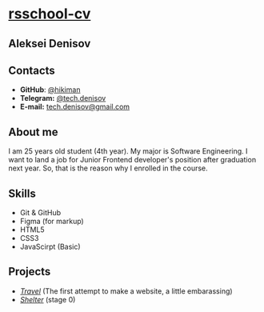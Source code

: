 # [rsschool-cv](https://hikiman.github.io/rsschool-cv/cv)

## Aleksei Denisov

## Contacts
* **GitHub**: [@hikiman](https://github.com/hikiman)
* **Telegram:** [@tech.denisov](https://t.me/tech_denisov)
* **E-mail:** <tech.denisov@gmail.com>

## About me
I am 25 years old student (4th year). My major is Software Engineering. I want to land a job for Junior Frontend developer's position after graduation next year. So, that is the reason why I enrolled in the course.

## Skills
* Git & GitHub
* Figma (for markup)
* HTML5
* CSS3
* JavaScirpt (Basic)

## Projects
* [*Travel*](https://hikiman.github.io/travel/) (The first attempt to make a website, a little embarassing)
* [*Shelter*](https://rolling-scopes-school.github.io/hikiman-JSFEPRESCHOOL2024Q2/shelter/main.html) (stage 0)